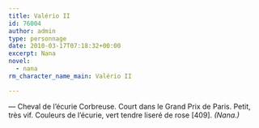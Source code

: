 ```yaml
---
title: Valério II
id: 76004
author: admin
type: personnage
date: 2010-03-17T07:18:32+00:00
excerpt: Nana
novel:
  - nana
rm_character_name_main: Valério II

---
```

— Cheval de l&rsquo;écurie Corbreuse. Court dans le Grand Prix de Paris. Petit, très vif. Couleurs de l&rsquo;écurie, vert tendre liseré de rose [409]. _(Nana.)_